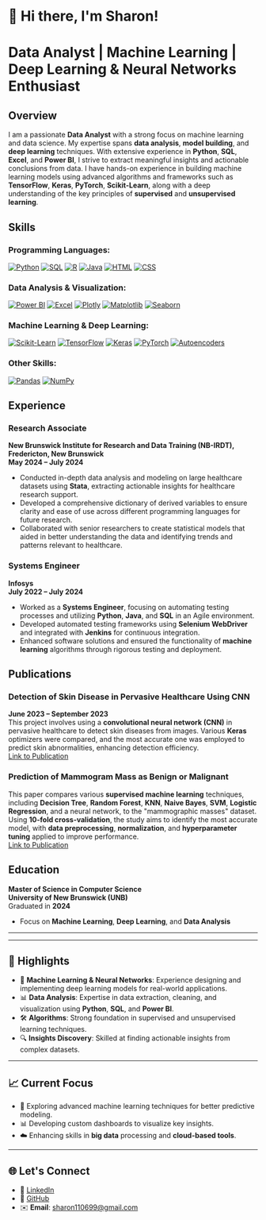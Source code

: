 
# 👋 Hi there, I'm Sharon!

# Data Analyst | Machine Learning | Deep Learning & Neural Networks Enthusiast

## Overview
I am a passionate **Data Analyst** with a strong focus on machine learning and data science. My expertise spans **data analysis**, **model building**, and **deep learning** techniques. With extensive experience in **Python**, **SQL**, **Excel**, and **Power BI**, I strive to extract meaningful insights and actionable conclusions from data. I have hands-on experience in building machine learning models using advanced algorithms and frameworks such as **TensorFlow**, **Keras**, **PyTorch**, **Scikit-Learn**, along with a deep understanding of the key principles of **supervised** and **unsupervised learning**.

## Skills

### **Programming Languages:**
[![Python](https://img.shields.io/badge/Python-3776AB?style=flat&logo=python&logoColor=white)](https://www.python.org/)
[![SQL](https://img.shields.io/badge/SQL-003B57?style=flat&logo=sql&logoColor=white)](https://www.sql.org/)
[![R](https://img.shields.io/badge/R-276DC3?style=flat&logo=r&logoColor=white)](https://www.r-project.org/)
[![Java](https://img.shields.io/badge/Java-007396?style=flat&logo=java&logoColor=white)](https://www.java.com/)
[![HTML](https://img.shields.io/badge/HTML-E34F26?style=flat&logo=html5&logoColor=white)](https://developer.mozilla.org/en-US/docs/Web/HTML)
[![CSS](https://img.shields.io/badge/CSS-1572B6?style=flat&logo=css3&logoColor=white)](https://developer.mozilla.org/en-US/docs/Web/CSS)

### **Data Analysis & Visualization:**
[![Power BI](https://img.shields.io/badge/Power_BI-5A2B91?style=flat&logo=powerbi&logoColor=white)](https://powerbi.microsoft.com/)
[![Excel](https://img.shields.io/badge/Excel-217346?style=flat&logo=microsoft-excel&logoColor=white)](https://www.microsoft.com/en-us/microsoft-365/excel)
[![Plotly](https://img.shields.io/badge/Plotly-3E8FF7?style=flat&logo=plotly&logoColor=white)](https://plotly.com/)
[![Matplotlib](https://img.shields.io/badge/Matplotlib-000000?style=flat&logo=matplotlib&logoColor=white)](https://matplotlib.org/)
[![Seaborn](https://img.shields.io/badge/Seaborn-9E4F96?style=flat&logo=seaborn&logoColor=white)](https://seaborn.pydata.org/)

### **Machine Learning & Deep Learning:**
[![Scikit-Learn](https://img.shields.io/badge/Scikit--Learn-F7931E?style=flat&logo=scikit-learn&logoColor=white)](https://scikit-learn.org/)
[![TensorFlow](https://img.shields.io/badge/TensorFlow-FF6F00?style=flat&logo=tensorflow&logoColor=white)](https://www.tensorflow.org/)
[![Keras](https://img.shields.io/badge/Keras-D00000?style=flat&logo=keras&logoColor=white)](https://keras.io/)
[![PyTorch](https://img.shields.io/badge/PyTorch-EE4C2C?style=flat&logo=pytorch&logoColor=white)](https://pytorch.org/)
[![Autoencoders](https://img.shields.io/badge/Autoencoders-00B2A9?style=flat&logo=python&logoColor=white)](https://en.wikipedia.org/wiki/Autoencoder)

### **Other Skills:**
[![Pandas](https://img.shields.io/badge/Pandas-150458?style=flat&logo=pandas&logoColor=white)](https://pandas.pydata.org/)
[![NumPy](https://img.shields.io/badge/NumPy-013243?style=flat&logo=numpy&logoColor=white)](https://numpy.org/)


## Experience

### **Research Associate**  
**New Brunswick Institute for Research and Data Training (NB-IRDT), Fredericton, New Brunswick**  
**May 2024 – July 2024**  
- Conducted in-depth data analysis and modeling on large healthcare datasets using **Stata**, extracting actionable insights for healthcare research support.  
- Developed a comprehensive dictionary of derived variables to ensure clarity and ease of use across different programming languages for future research.  
- Collaborated with senior researchers to create statistical models that aided in better understanding the data and identifying trends and patterns relevant to healthcare.

### **Systems Engineer**  
**Infosys**  
**July 2022 – July 2024**  
- Worked as a **Systems Engineer**, focusing on automating testing processes and utilizing **Python**, **Java**, and **SQL** in an Agile environment.  
- Developed automated testing frameworks using **Selenium WebDriver** and integrated with **Jenkins** for continuous integration.  
- Enhanced software solutions and ensured the functionality of **machine learning** algorithms through rigorous testing and deployment.

## Publications

### **Detection of Skin Disease in Pervasive Healthcare Using CNN**  
**June 2023 – September 2023**  
This project involves using a **convolutional neural network (CNN)** in pervasive healthcare to detect skin diseases from images. Various **Keras** optimizers were compared, and the most accurate one was employed to predict skin abnormalities, enhancing detection efficiency.  
[Link to Publication](https://eudl.eu/doi/10.4108/eai.16-5-2020.2304021)

### **Prediction of Mammogram Mass as Benign or Malignant**  
This paper compares various **supervised machine learning** techniques, including **Decision Tree**, **Random Forest**, **KNN**, **Naive Bayes**, **SVM**, **Logistic Regression**, and a neural network, to the "mammographic masses" dataset. Using **10-fold cross-validation**, the study aims to identify the most accurate model, with **data preprocessing**, **normalization**, and **hyperparameter tuning** applied to improve performance.  
[Link to Publication](https://www.ijariit.com/manuscript/prediction-of-a-mammogram-mass-as-benign-or-malignant/)

## Education
**Master of Science in Computer Science**  
**University of New Brunswick (UNB)**  
Graduated in **2024**  
- Focus on **Machine Learning**, **Deep Learning**, and **Data Analysis**

---
---


## 🌟 Highlights
- 🧠 **Machine Learning & Neural Networks**: Experience designing and implementing deep learning models for real-world applications.  
- 📊 **Data Analysis**: Expertise in data extraction, cleaning, and visualization using **Python**, **SQL**, and **Power BI**.  
- 🛠️ **Algorithms**: Strong foundation in supervised and unsupervised learning techniques.  
- 🔍 **Insights Discovery**: Skilled at finding actionable insights from complex datasets.  

---

## 📈 Current Focus  
- 🔬 Exploring advanced machine learning techniques for better predictive modeling.  
- 📊 Developing custom dashboards to visualize key insights.  
- ☁️ Enhancing skills in **big data** processing and **cloud-based tools**.  

---

## 🌐 Let's Connect
- 💼 [LinkedIn](https://www.linkedin.com/in/sarojini-sharon-rk/)  
- 📂 [GitHub](https://github.com/sarojinisharon)  
- ✉️ **Email**: sharon110699@gmail.com  

